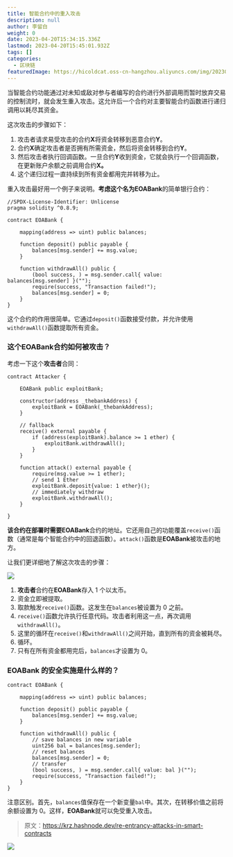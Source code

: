 ```yaml
---
title: 智能合约中的重入攻击
description: null
author: 李留白
weight: 0
date: 2023-04-20T15:34:15.336Z
lastmod: 2023-04-20T15:45:01.932Z
tags: []
categories:
  - 区块链
featuredImage: https://hicoldcat.oss-cn-hangzhou.aliyuncs.com/img/20230420234449.png
---
```

 
当智能合约功能通过对未知或敌对参与者编写的合约进行外部调用而暂时放弃交易的控制流时，就会发生重入攻击。这允许后一个合约对主要智能合约函数进行递归调用以耗尽其资金。

这次攻击的步骤如下：

1. 攻击者请求易受攻击的合约**X**将资金转移到恶意合约**Y**。
2. 合约**X**确定攻击者是否拥有所需资金，然后将资金转移到合约**Y**。
3. 然后攻击者执行回调函数。一旦合约**Y**收到资金，它就会执行一个回调函数，在更新账户余额之前调用合约**X。**
4. 这个递归过程一直持续到所有资金都用完并转移为止。

重入攻击最好用一个例子来说明。**考虑这个名为EOABank**的简单银行合约：

```solidity
//SPDX-License-Identifier: Unlicense
pragma solidity ^0.8.9;

contract EOABank {

    mapping(address => uint) public balances;

    function deposit() public payable {
        balances[msg.sender] += msg.value;
    }

    function withdrawAll() public {
        (bool success, ) = msg.sender.call{ value: balances[msg.sender] }("");
        require(success, "Transaction failed!");
        balances[msg.sender] = 0;
    }
}
```

这个合约的作用很简单。它通过`deposit()`函数接受付款，并允许使用`withdrawAll()`函数提取所有资金。

### 这个EOABank合约如何被攻击？

考虑一下这个**攻击者**合同：

```solidity
contract Attacker {

    EOABank public exploitBank;

    constructor(address _thebankAddress) {
        exploitBank = EOABank(_thebankAddress);
    }

    // fallback
    receive() external payable {
        if (address(exploitBank).balance >= 1 ether) {
            exploitBank.withdrawAll();
        }
    }

    function attack() external payable {
        require(msg.value >= 1 ether);
        // send 1 Ether
        exploitBank.deposit{value: 1 ether}();
        // immediately withdraw
        exploitBank.withdrawAll();
    }

}
```

**该合约在部署时需要EOABank**合约的地址。它还用自己的功能覆盖`receive()`函数（通常是每个智能合约中的回退函数）。`attack()`函数是**EOABank**被攻击的地方。

让我们更详细地了解这次攻击的步骤：

![](https://hicoldcat.oss-cn-hangzhou.aliyuncs.com/img/20230420234255.png)

1. **攻击者**合约在**EOABank**存入 1 个以太币。
2. 资金立即被提取。
3. 取款触发`receive()`函数。这发生在`balances`被设置为 0 之前。
4. `receive()`函数允许执行任意代码。攻击者利用这一点，再次调用`withdrawAll()`。
5. 这里的循环在`receive()`和`withdrawAll()`之间开始，直到所有的资金被耗尽。
6. 循环。
7. 只有在所有资金都用完后，`balances`才设置为 0。

### **EOABank 的安全实施**是什么样的？

```solidity
contract EOABank {

    mapping(address => uint) public balances;

    function deposit() public payable {
        balances[msg.sender] += msg.value;
    }

    function withdrawAll() public {
        // save balances in new variable
        uint256 bal = balances[msg.sender];
        // reset balances
        balances[msg.sender] = 0;
        // transfer
        (bool success, ) = msg.sender.call{ value: bal }("");
        require(success, "Transaction failed!");
    }
}
```

注意区别。首先，`balances`值保存在一个新变量`bal`中。其次，在转移价值之前将余额设置为 0。这样，**EOABank**就可以免受重入攻击。

> 原文：https://krz.hashnode.dev/re-entrancy-attacks-in-smart-contracts

![](https://hicoldcat.oss-cn-hangzhou.aliyuncs.com/img/profile.jpg)